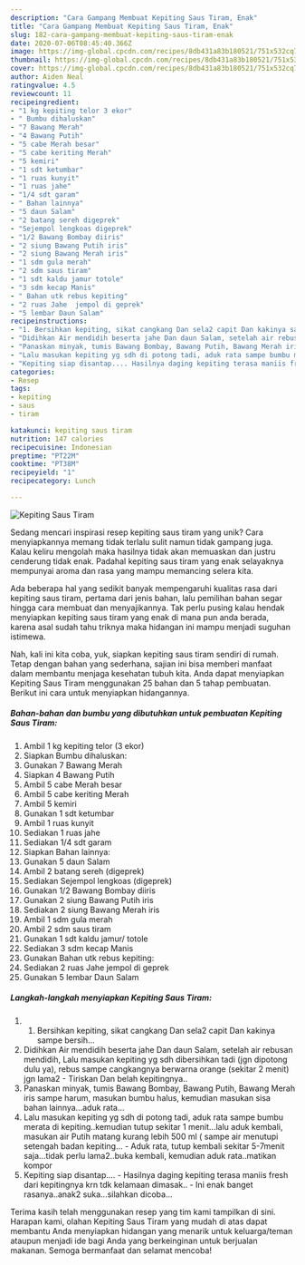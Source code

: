 ```yaml
---
description: "Cara Gampang Membuat Kepiting Saus Tiram, Enak"
title: "Cara Gampang Membuat Kepiting Saus Tiram, Enak"
slug: 182-cara-gampang-membuat-kepiting-saus-tiram-enak
date: 2020-07-06T08:45:40.366Z
image: https://img-global.cpcdn.com/recipes/8db431a83b180521/751x532cq70/kepiting-saus-tiram-foto-resep-utama.jpg
thumbnail: https://img-global.cpcdn.com/recipes/8db431a83b180521/751x532cq70/kepiting-saus-tiram-foto-resep-utama.jpg
cover: https://img-global.cpcdn.com/recipes/8db431a83b180521/751x532cq70/kepiting-saus-tiram-foto-resep-utama.jpg
author: Aiden Neal
ratingvalue: 4.5
reviewcount: 11
recipeingredient:
- "1 kg kepiting telor 3 ekor"
- " Bumbu dihaluskan"
- "7 Bawang Merah"
- "4 Bawang Putih"
- "5 cabe Merah besar"
- "5 cabe keriting Merah"
- "5 kemiri"
- "1 sdt ketumbar"
- "1 ruas kunyit"
- "1 ruas jahe"
- "1/4 sdt garam"
- " Bahan lainnya"
- "5 daun Salam"
- "2 batang sereh digeprek"
- "Sejempol lengkoas digeprek"
- "1/2 Bawang Bombay diiris"
- "2 siung Bawang Putih iris"
- "2 siung Bawang Merah iris"
- "1 sdm gula merah"
- "2 sdm saus tiram"
- "1 sdt kaldu jamur totole"
- "3 sdm kecap Manis"
- " Bahan utk rebus kepiting"
- "2 ruas Jahe  jempol di geprek"
- "5 lembar Daun Salam"
recipeinstructions:
- "1. Bersihkan kepiting, sikat cangkang Dan sela2 capit Dan kakinya sampe bersih..."
- "Didihkan Air mendidih beserta jahe Dan daun Salam, setelah air rebusan mendidih, Lalu masukan kepiting yg sdh dibersihkan tadi (jgn dipotong dulu ya), rebus sampe cangkangnya berwarna orange (sekitar 2 menit) jgn lama2 Tiriskan Dan belah kepitingnya.."
- "Panaskan minyak, tumis Bawang Bombay, Bawang Putih, Bawang Merah iris sampe harum, masukan bumbu halus, kemudian masukan sisa bahan lainnya...aduk rata..."
- "Lalu masukan kepiting yg sdh di potong tadi, aduk rata sampe bumbu merata di kepiting..kemudian tutup sekitar 1 menit...lalu aduk kembali, masukan air Putih matang kurang lebih 500 ml ( sampe air menutupi setengah badan kepiting... Aduk rata, tutup kembali sekitar 5-7menit saja...tidak perlu lama2..buka kembali, kemudian aduk rata..matikan kompor"
- "Kepiting siap disantap.... Hasilnya daging kepiting terasa maniis fresh dari kepitingnya krn tdk kelamaan dimasak.. Ini enak banget rasanya..anak2 suka...silahkan dicoba..."
categories:
- Resep
tags:
- kepiting
- saus
- tiram

katakunci: kepiting saus tiram 
nutrition: 147 calories
recipecuisine: Indonesian
preptime: "PT22M"
cooktime: "PT38M"
recipeyield: "1"
recipecategory: Lunch

---
```



![Kepiting Saus Tiram](https://img-global.cpcdn.com/recipes/8db431a83b180521/751x532cq70/kepiting-saus-tiram-foto-resep-utama.jpg)

Sedang mencari inspirasi resep kepiting saus tiram yang unik? Cara menyiapkannya memang tidak terlalu sulit namun tidak gampang juga. Kalau keliru mengolah maka hasilnya tidak akan memuaskan dan justru cenderung tidak enak. Padahal kepiting saus tiram yang enak selayaknya mempunyai aroma dan rasa yang mampu memancing selera kita.



Ada beberapa hal yang sedikit banyak mempengaruhi kualitas rasa dari kepiting saus tiram, pertama dari jenis bahan, lalu pemilihan bahan segar hingga cara membuat dan menyajikannya. Tak perlu pusing kalau hendak menyiapkan kepiting saus tiram yang enak di mana pun anda berada, karena asal sudah tahu triknya maka hidangan ini mampu menjadi suguhan istimewa.


Nah, kali ini kita coba, yuk, siapkan kepiting saus tiram sendiri di rumah. Tetap dengan bahan yang sederhana, sajian ini bisa memberi manfaat dalam membantu menjaga kesehatan tubuh kita. Anda dapat menyiapkan Kepiting Saus Tiram menggunakan 25 bahan dan 5 tahap pembuatan. Berikut ini cara untuk menyiapkan hidangannya.

<!--inarticleads1-->

##### Bahan-bahan dan bumbu yang dibutuhkan untuk pembuatan Kepiting Saus Tiram:

1. Ambil 1 kg kepiting telor (3 ekor)
1. Siapkan  Bumbu dihaluskan:
1. Gunakan 7 Bawang Merah
1. Siapkan 4 Bawang Putih
1. Ambil 5 cabe Merah besar
1. Ambil 5 cabe keriting Merah
1. Ambil 5 kemiri
1. Gunakan 1 sdt ketumbar
1. Ambil 1 ruas kunyit
1. Sediakan 1 ruas jahe
1. Sediakan 1/4 sdt garam
1. Siapkan  Bahan lainnya:
1. Gunakan 5 daun Salam
1. Ambil 2 batang sereh (digeprek)
1. Sediakan Sejempol lengkoas (digeprek)
1. Gunakan 1/2 Bawang Bombay diiris
1. Gunakan 2 siung Bawang Putih iris
1. Sediakan 2 siung Bawang Merah iris
1. Ambil 1 sdm gula merah
1. Ambil 2 sdm saus tiram
1. Gunakan 1 sdt kaldu jamur/ totole
1. Sediakan 3 sdm kecap Manis
1. Gunakan  Bahan utk rebus kepiting:
1. Sediakan 2 ruas Jahe  jempol di geprek
1. Gunakan 5 lembar Daun Salam




<!--inarticleads2-->

##### Langkah-langkah menyiapkan Kepiting Saus Tiram:

1. 1. Bersihkan kepiting, sikat cangkang Dan sela2 capit Dan kakinya sampe bersih...
1. Didihkan Air mendidih beserta jahe Dan daun Salam, setelah air rebusan mendidih, Lalu masukan kepiting yg sdh dibersihkan tadi (jgn dipotong dulu ya), rebus sampe cangkangnya berwarna orange (sekitar 2 menit) jgn lama2 - Tiriskan Dan belah kepitingnya..
1. Panaskan minyak, tumis Bawang Bombay, Bawang Putih, Bawang Merah iris sampe harum, masukan bumbu halus, kemudian masukan sisa bahan lainnya...aduk rata...
1. Lalu masukan kepiting yg sdh di potong tadi, aduk rata sampe bumbu merata di kepiting..kemudian tutup sekitar 1 menit...lalu aduk kembali, masukan air Putih matang kurang lebih 500 ml ( sampe air menutupi setengah badan kepiting... - Aduk rata, tutup kembali sekitar 5-7menit saja...tidak perlu lama2..buka kembali, kemudian aduk rata..matikan kompor
1. Kepiting siap disantap.... - Hasilnya daging kepiting terasa maniis fresh dari kepitingnya krn tdk kelamaan dimasak.. - Ini enak banget rasanya..anak2 suka...silahkan dicoba...




Terima kasih telah menggunakan resep yang tim kami tampilkan di sini. Harapan kami, olahan Kepiting Saus Tiram yang mudah di atas dapat membantu Anda menyiapkan hidangan yang menarik untuk keluarga/teman ataupun menjadi ide bagi Anda yang berkeinginan untuk berjualan makanan. Semoga bermanfaat dan selamat mencoba!
